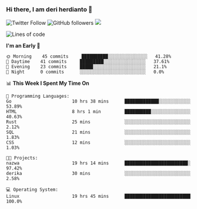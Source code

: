 ### Hi there, I am deri herdianto 👋
![Twitter Follow](https://img.shields.io/twitter/follow/deikatsuo?label=Follow)
![GitHub followers](https://img.shields.io/github/followers/deikatsuo?label=Follow&style=social)
![](https://visitor-badge.glitch.me/badge?page_id=deikatsuo.deikatsuo)

<!--
**deikatsuo/deikatsuo** is a ✨ _special_ ✨ repository because its `README.md` (this file) appears on your GitHub profile.

Here are some ideas to get you started:

- 🔭 I’m currently working on ...
- 🌱 I’m currently learning ...
- 👯 I’m looking to collaborate on ...
- 🤔 I’m looking for help with ...
- 💬 Ask me about ...
- 📫 How to reach me: ...
- 😄 Pronouns: ...
- ⚡ Fun fact: ...
-->

<!--START_SECTION:waka-->
![Lines of code](https://img.shields.io/badge/From%20Hello%20World%20I%27ve%20Written-14383%20lines%20of%20code-blue)

**I'm an Early 🐤** 

```text
🌞 Morning    45 commits     ██████████░░░░░░░░░░░░░░░   41.28% 
🌆 Daytime    41 commits     █████████░░░░░░░░░░░░░░░░   37.61% 
🌃 Evening    23 commits     █████░░░░░░░░░░░░░░░░░░░░   21.1% 
🌙 Night      0 commits      ░░░░░░░░░░░░░░░░░░░░░░░░░   0.0%

```


📊 **This Week I Spent My Time On** 

```text
💬 Programming Languages: 
Go                       10 hrs 38 mins      █████████████░░░░░░░░░░░░   53.89% 
HTML                     8 hrs 1 min         ██████████░░░░░░░░░░░░░░░   40.63% 
Rust                     25 mins             ░░░░░░░░░░░░░░░░░░░░░░░░░   2.12% 
SQL                      21 mins             ░░░░░░░░░░░░░░░░░░░░░░░░░   1.83% 
CSS                      12 mins             ░░░░░░░░░░░░░░░░░░░░░░░░░   1.03%

🐱‍💻 Projects: 
nazwa                    19 hrs 14 mins      ████████████████████████░   97.42% 
derika                   30 mins             ░░░░░░░░░░░░░░░░░░░░░░░░░   2.58%

💻 Operating System: 
Linux                    19 hrs 45 mins      █████████████████████████   100.0%

```


<!--END_SECTION:waka-->
